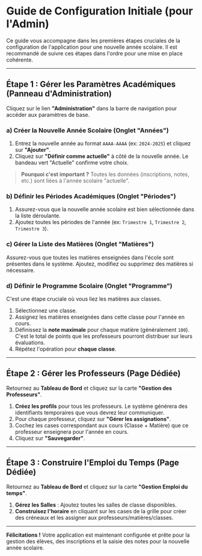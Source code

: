 # Guide de Configuration Initiale (pour l'Admin)

Ce guide vous accompagne dans les premières étapes cruciales de la configuration de l'application pour une nouvelle année scolaire. Il est recommandé de suivre ces étapes dans l'ordre pour une mise en place cohérente.

---

## Étape 1 : Gérer les Paramètres Académiques (Panneau d'Administration)

Cliquez sur le lien **"Administration"** dans la barre de navigation pour accéder aux paramètres de base.

### a) Créer la Nouvelle Année Scolaire (Onglet "Années")
1.  Entrez la nouvelle année au format `AAAA-AAAA` (ex: `2024-2025`) et cliquez sur **"Ajouter"**.
2.  Cliquez sur **"Définir comme actuelle"** à côté de la nouvelle année. Le bandeau vert "Actuelle" confirme votre choix.
> **Pourquoi c'est important ?** Toutes les données (inscriptions, notes, etc.) sont liées à l'année scolaire "actuelle".

### b) Définir les Périodes Académiques (Onglet "Périodes")
1.  Assurez-vous que la nouvelle année scolaire est bien sélectionnée dans la liste déroulante.
2.  Ajoutez toutes les périodes de l'année (ex: `Trimestre 1`, `Trimestre 2`, `Trimestre 3`).

### c) Gérer la Liste des Matières (Onglet "Matières")
Assurez-vous que toutes les matières enseignées dans l'école sont présentes dans le système. Ajoutez, modifiez ou supprimez des matières si nécessaire.

### d) Définir le Programme Scolaire (Onglet "Programme")
C'est une étape cruciale où vous liez les matières aux classes.
1.  Sélectionnez une classe.
2.  Assignez les matières enseignées dans cette classe pour l'année en cours.
3.  Définissez la **note maximale** pour chaque matière (généralement `100`). C'est le total de points que les professeurs pourront distribuer sur leurs évaluations.
4.  Répétez l'opération pour **chaque classe**.

---

## Étape 2 : Gérer les Professeurs (Page Dédiée)

Retournez au **Tableau de Bord** et cliquez sur la carte **"Gestion des Professeurs"**.

1.  **Créez les profils** pour tous les professeurs. Le système générera des identifiants temporaires que vous devrez leur communiquer.
2.  Pour chaque professeur, cliquez sur **"Gérer les assignations"**.
3.  Cochez les cases correspondant aux cours (Classe + Matière) que ce professeur enseignera pour l'année en cours.
4.  Cliquez sur **"Sauvegarder"**.

---

## Étape 3 : Construire l'Emploi du Temps (Page Dédiée)

Retournez au **Tableau de Bord** et cliquez sur la carte **"Gestion Emploi du temps"**.

1.  **Gérez les Salles** : Ajoutez toutes les salles de classe disponibles.
2.  **Construisez l'horaire** en cliquant sur les cases de la grille pour créer des créneaux et les assigner aux professeurs/matières/classes.

---

**Félicitations !** Votre application est maintenant configurée et prête pour la gestion des élèves, des inscriptions et la saisie des notes pour la nouvelle année scolaire.
